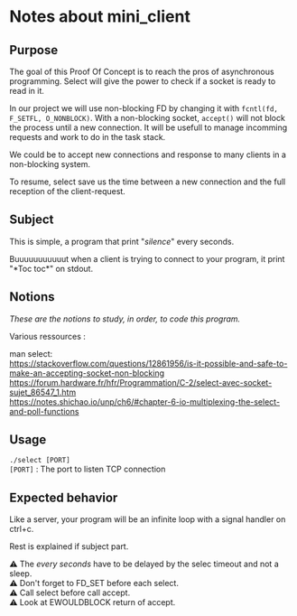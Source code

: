 # Notes about mini\_client

## Purpose

The goal of this Proof Of Concept is to reach the pros of asynchronous programming.
Select will give the power to check if a socket is ready to read in it.

In our project we will use non-blocking FD by changing it with `fcntl(fd, F_SETFL, O_NONBLOCK)`.
With a non-blocking socket, `accept()` will not block the process until a new connection.
It will be usefull to manage incomming requests and work to do in the task stack.

We could be to accept new connections and response to many clients in a non-blocking system.

To resume, select save us the time between a new connection and the full reception of the client-request.

## Subject

This is simple, a program that print "*silence*" every seconds.

Buuuuuuuuuuut when a client is trying to connect to your program, it print "\*Toc toc\*" on stdout.

## Notions

*These are the notions to study, in order, to code this program.*

Various ressources :

man select:  
https://stackoverflow.com/questions/12861956/is-it-possible-and-safe-to-make-an-accepting-socket-non-blocking  
https://forum.hardware.fr/hfr/Programmation/C-2/select-avec-socket-sujet_86547_1.htm  
https://notes.shichao.io/unp/ch6/#chapter-6-io-multiplexing-the-select-and-poll-functions

## Usage

`./select [PORT]`  
    `[PORT]` : The port to listen TCP connection

## Expected behavior

Like a server, your program will be an infinite loop with a signal handler on ctrl+c.

Rest is explained if subject part.

⚠️ The *every seconds* have to be delayed by the selec timeout and not a sleep.  
⚠️ Don't forget to FD_SET before each select.  
⚠️ Call select before call accept.  
⚠️ Look at EWOULDBLOCK return of accept.
